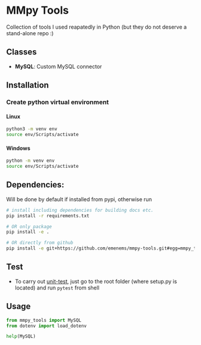 # MMpy Tools

Collection of tools I used reapatedly in Python (but they do not deserve a stand-alone repo :)

## Classes

* **MySQL**: Custom MySQL connector

## Installation

### Create python virtual environment

#### Linux

```bash
python3 -m venv env
source env/Scripts/activate
```

#### Windows

```bash
python -m venv env
source env/Scripts/activate
```


## Dependencies:

Will be done by default if installed from pypi, otherwise run

```bash
# install including dependencies for building docs etc.
pip install -r requirements.txt

# OR only package
pip install -e .

# OR directly from github
pip install -e git+https://github.com/emenems/mmpy-tools.git#egg=mmpy_tools
```


## Test

* To carry out [unit-test](https://docs.pytest.org/en/latest/), just go to the root folder (where setup.py is located) and run `pytest` from shell

## Usage

```python
from mmpy_tools import MySQL
from dotenv import load_dotenv

help(MySQL)
```
